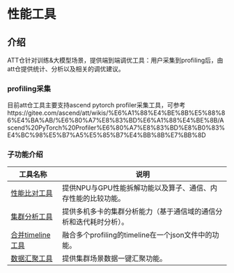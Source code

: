 # 性能工具


## 介绍
ATT仓针对训练&大模型场景，提供端到端调优工具：用户采集到profiling后，由att仓提供统计、分析以及相关的调优建议。

### profiling采集
目前att仓工具主要支持ascend pytorch profiler采集工具，可参考https://gitee.com/ascend/att/wikis/%E6%A1%88%E4%BE%8B%E5%88%86%E4%BA%AB/%E6%80%A7%E8%83%BD%E6%A1%88%E4%BE%8B/Ascend%20PyTorch%20Profiler%E6%80%A7%E8%83%BD%E8%B0%83%E4%BC%98%E5%B7%A5%E5%85%B7%E4%BB%8B%E7%BB%8D

### 子功能介绍
| 工具名称     | 说明                                                         |
| ------------ | ------------------------------------------------------------ |
| [性能比对工具](https://gitee.com/ascend/att/tree/master/profiler/compare_tools) |提供NPU与GPU性能拆解功能以及算子、通信、内存性能的比较功能。 |
| [集群分析工具](https://gitee.com/ascend/att/tree/master/profiler/cluster_analyse) | 提供多机多卡的集群分析能力（基于通信域的通信分析和迭代耗时分析）。 |
| [合并timeline工具](https://gitee.com/ascend/att/tree/master/profiler/merge_profiling_timeline) | 融合多个profiling的timeline在一个json文件中的功能。 |
| [数据汇聚工具](https://gitee.com/ascend/att/tree/master/profiler/distribute_tools) | 提供集群场景数据一键汇聚功能。 |

